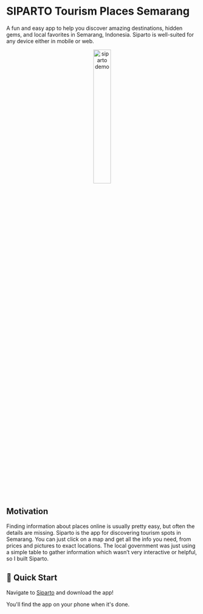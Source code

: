 # SIPARTO Tourism Places Semarang

A fun and easy app to help you discover amazing destinations, hidden gems, and local favorites in Semarang, Indonesia. Siparto is well-suited for any device either in mobile or web.

<p align="center">
    <img src="siparto.gif" width="30%" alt="siparto demo">
</p>

## Motivation
Finding information about places online is usually pretty easy, but often the details are missing. Siparto is the app for discovering tourism spots in Semarang. You can just click on a map and get all the info you need, from prices and pictures to exact locations. The local government was just using a simple table to gather information which wasn’t very interactive or helpful, so I built Siparto.

## 🚀 Quick Start

Navigate to [Siparto](https://siparto-kab-semarang.web.app/) and download the app!

You'll find the app on your phone when it's done.